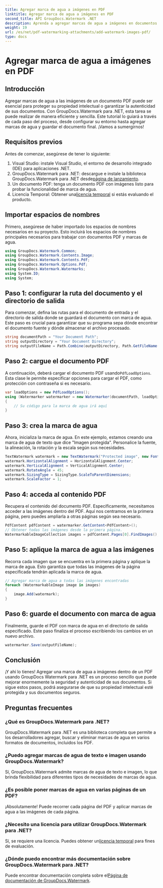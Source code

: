 ```yaml
---
title: Agregar marca de agua a imágenes en PDF
linktitle: Agregar marca de agua a imágenes en PDF
second_title: API GroupDocs.Watermark .NET
description: Aprenda a agregar marcas de agua a imágenes en documentos PDF usando GroupDocs.Watermark para .NET con nuestro tutorial detallado paso a paso. Asegure sus archivos PDF fácilmente.
weight: 19
url: /es/net/pdf-watermarking-attachments/add-watermark-images-pdf/
type: docs
---
```

# Agregar marca de agua a imágenes en PDF

## Introducción
Agregar marcas de agua a las imágenes de un documento PDF puede ser esencial para proteger su propiedad intelectual o garantizar la autenticidad de sus documentos. Con GroupDocs.Watermark para .NET, esta tarea se puede realizar de manera eficiente y sencilla. Este tutorial lo guiará a través de cada paso del proceso, desde configurar su entorno hasta agregar marcas de agua y guardar el documento final. ¡Vamos a sumergirnos!
## Requisitos previos
Antes de comenzar, asegúrese de tener lo siguiente:
1. Visual Studio: instale Visual Studio, el entorno de desarrollo integrado (IDE) para aplicaciones .NET.
2.  GroupDocs.Watermark para .NET: descargue e instale la biblioteca GroupDocs.Watermark para .NET desde[página de lanzamiento](https://releases.groupdocs.com/Watermark/net/).
3. Un documento PDF: tenga un documento PDF con imágenes listo para probar la funcionalidad de marca de agua.
4.  Licencia Temporal: Obtener una[licencia temporal](https://purchase.groupdocs.com/temporary-license/) si estás evaluando el producto.
## Importar espacios de nombres
Primero, asegúrese de haber importado los espacios de nombres necesarios en su proyecto. Esto incluirá los espacios de nombres principales necesarios para trabajar con documentos PDF y marcas de agua.
```csharp
using GroupDocs.Watermark.Common;
using GroupDocs.Watermark.Contents.Image;
using GroupDocs.Watermark.Contents.Pdf;
using GroupDocs.Watermark.Options.Pdf;
using GroupDocs.Watermark.Watermarks;
using System.IO;
using System;
```
## Paso 1: configurar la ruta del documento y el directorio de salida
Para comenzar, defina las rutas para el documento de entrada y el directorio de salida donde se guardará el documento con marca de agua. Este paso es crucial para garantizar que su programa sepa dónde encontrar el documento fuente y dónde almacenar el archivo procesado.
```csharp
string documentPath = "Your Document Path";
string outputDirectory = "Your Document Directory";
string outputFileName = Path.Combine(outputDirectory, Path.GetFileName(documentPath));
```
## Paso 2: cargue el documento PDF
 A continuación, deberá cargar el documento PDF usando`PdfLoadOptions`. Esta clase le permite especificar opciones para cargar el PDF, como protección con contraseña si es necesario.
```csharp
var loadOptions = new PdfLoadOptions();
using (Watermarker watermarker = new Watermarker(documentPath, loadOptions))
{
    // Su código para la marca de agua irá aquí
}
```
## Paso 3: crea la marca de agua
Ahora, inicializa la marca de agua. En este ejemplo, estamos creando una marca de agua de texto que dice "Imagen protegida". Personalice la fuente, la alineación, la rotación y la escala según sus necesidades.
```csharp
TextWatermark watermark = new TextWatermark("Protected image", new Font("Arial", 8));
watermark.HorizontalAlignment = HorizontalAlignment.Center;
watermark.VerticalAlignment = VerticalAlignment.Center;
watermark.RotateAngle = 45;
watermark.SizingType = SizingType.ScaleToParentDimensions;
watermark.ScaleFactor = 1;
```
## Paso 4: acceda al contenido PDF
Recupera el contenido del documento PDF. Específicamente, necesitamos acceder a las imágenes dentro del PDF. Aquí nos centramos en la primera página, pero puedes ampliarla a otras páginas según sea necesario.
```csharp
PdfContent pdfContent = watermarker.GetContent<PdfContent>();
// Obtener todas las imágenes desde la primera página.
WatermarkableImageCollection images = pdfContent.Pages[0].FindImages();
```
## Paso 5: aplique la marca de agua a las imágenes
Recorra cada imagen que se encuentra en la primera página y aplique la marca de agua. Esto garantiza que todas las imágenes de la página especificada tendrán aplicada la marca de agua.
```csharp
// Agregar marca de agua a todas las imágenes encontradas
foreach (WatermarkableImage image in images)
{
    image.Add(watermark);
}
```
## Paso 6: guarde el documento con marca de agua
Finalmente, guarde el PDF con marca de agua en el directorio de salida especificado. Este paso finaliza el proceso escribiendo los cambios en un nuevo archivo.
```csharp
watermarker.Save(outputFileName);
```
## Conclusión
¡Y ahí lo tienes! Agregar una marca de agua a imágenes dentro de un PDF usando GroupDocs Watermark para .NET es un proceso sencillo que puede mejorar enormemente la seguridad y autenticidad de sus documentos. Si sigue estos pasos, podrá asegurarse de que su propiedad intelectual esté protegida y sus documentos seguros.
## Preguntas frecuentes
### ¿Qué es GroupDocs.Watermark para .NET?
GroupDocs.Watermark para .NET es una biblioteca completa que permite a los desarrolladores agregar, buscar y eliminar marcas de agua en varios formatos de documentos, incluidos los PDF.
### ¿Puedo agregar marcas de agua de texto e imagen usando GroupDocs.Watermark?
Sí, GroupDocs.Watermark admite marcas de agua de texto e imagen, lo que brinda flexibilidad para diferentes tipos de necesidades de marcas de agua.
### ¿Es posible poner marcas de agua en varias páginas de un PDF?
¡Absolutamente! Puede recorrer cada página del PDF y aplicar marcas de agua a las imágenes de cada página.
### ¿Necesito una licencia para utilizar GroupDocs.Watermark para .NET?
 Sí, se requiere una licencia. Puedes obtener un[licencia temporal](https://purchase.groupdocs.com/temporary-license/) para fines de evaluación.
### ¿Dónde puedo encontrar más documentación sobre GroupDocs.Watermark para .NET?
 Puede encontrar documentación completa sobre el[Página de documentación de GroupDocs.Watermark](https://tutorials.groupdocs.com/Watermark/net/).